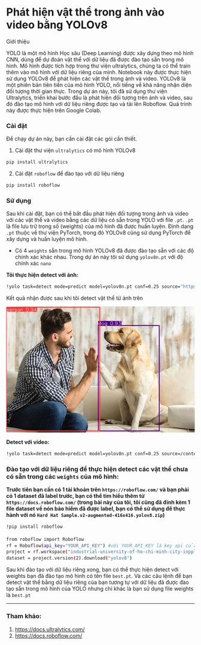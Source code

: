 # Phát hiện vật thể trong ảnh vào video bằng YOLOv8
Giới thiệu

YOLO là một mô hình Học sâu (Deep Learning) được xây dựng theo mô hình CNN, dùng để dự đoán vật thể với dữ liệu đã được đào tạo sẵn trong mô hình. Mô hình được tích hợp trong thư viện ultralytics, chúng ta có thể train thêm vào mô hình với dữ liệu riêng của mình. Notebook này được thực hiện sử dụng YOLOv8 để phát hiện các vật thể trong ảnh và video. YOLOv8 là một phiên bản tiên tiến của mô hình YOLO, nổi tiếng về khả năng nhận diện đối tượng thời gian thực. Trong dự án này, tôi đã sử dụng thư viện Ultralytics, triển khai bước đầu là phát hiện đối tượng trên ảnh và video, sau đó đào tạo mô hình với dữ liệu riêng được tạo và tải lên Roboflow. Quá trình này được thực hiện trên Google Colab.

### Cài đặt
Để chạy dự án này, bạn cần cài đặt các gói cần thiết.
1. Cài đặt thư viện `ultralytics` có mô hình YOLOv8 
```bash
pip install ultralytics
```
2. Cài đặt `roboflow` để đào tạo với dữ liệu riêng
```bash
pip install roboflow
```
### Sử dụng
Sau khi cài đặt, bạn có thể bắt đầu phát hiện đối tượng trong ảnh và video với các vật thể và video bằng các dữ liệu có sẵn trong YOLO với file `.pt`. `.pt` là file lưu trữ trọng số (weights) của mô hình đã được huấn luyện. Định dạng `.pt` thuộc về thư viện PyTorch, trong đó YOLOv8 cũng sử dụng PyTorch để xây dựng và huấn luyện mô hình.

- Có 4 `weights` sẵn trong mô hình YOLOv8 đã được đào tạo sẵn với các độ chính xác khác nhau. Trong dự án này tôi sử dụng `yolov8n.pt` với độ chính xác `nano`

**Tôi thực hiện detect với ảnh:**
```bash
!yolo task=detect mode=predict model=yolov8n.pt conf=0.25 source="https://www.akc.org/wp-content/uploads/2017/12/Yellow-Lab-High-Five.jpg"
```
Kết quả nhận được sau khi tôi detect vật thể từ ảnh trên

![Alt text](./results/image.jpg)

**Detect với video:**
```bash
!yolo task=detect mode=predict model=yolov8n.pt conf=0.25 source=/content/drive/MyDrive/source_1.mp4
```
### Đào tạo với dữ liệu riêng để thực hiện detect các vật thể chưa có sẵn trong các `weights` của mô hình:
**Trước tiên bạn cần có 1 tài khoản trên `https://roboflow.com/` và bạn phải có 1 dataset đã label trước, bạn có thể tìm hiểu thêm từ `https://docs.roboflow.com/` (trong bài này của tôi, tôi cũng đã đính kèm 1 file dataset về nón bảo hiểm đã được label, bạn có thể sử dụng để thực hành với nó `Hard Hat Sample.v2-augmented-416x416.yolov8.zip`)**
```bash
!pip install roboflow

from roboflow import Roboflow
rf = Roboflow(api_key="YOUR_API_KEY") #với YOUR_API_KEY là key api của bạn mà roboflow cấp
project = rf.workspace("industrial-university-of-ho-chi-minh-city-inppl").project("helmet-ttnt-luat-dep-trai")
dataset = project.version(2).download("yolov8")
```

Sau khi đào tạo với dữ liệu riêng xong, bạn có thể thực hiện detect với weights bạn đã đào tạo mô hình có tên file `best.pt`. Và các câu lệnh để bạn detect vật thể bằng dữ liệu riêng của bạn tương tự với dữ liệu đã được đào tạo sẵn trong mô hình của YOLO nhưng chỉ khác là bạn sử dụng file weights là `best.pt`

--------------
### Tham khảo:
1. https://docs.ultralytics.com/
2. https://docs.roboflow.com/
